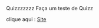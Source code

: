Quizzzzzzz
Faça um teste de Quizz

clique aqui :
<a href="https://estudantedehtml.github.io/quizz/index.html">Site</a>
